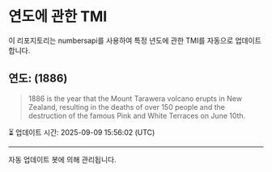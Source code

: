 
# 연도에 관한 TMI

이 리포지토리는 numbersapi를 사용하여 특정 년도에 관한 TMI를 자동으로 업데이트합니다.

## 연도: (1886)
> 1886 is the year that the Mount Tarawera volcano erupts in New Zealand, resulting in the deaths of over 150 people and the destruction of the famous Pink and White Terraces on June 10th.

⏳ 업데이트 시간: 2025-09-09 15:56:02 (UTC)

---
자동 업데이트 봇에 의해 관리됩니다.
